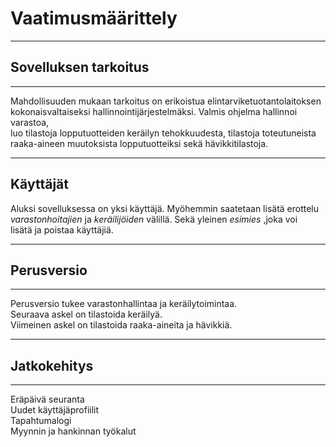 # Vaatimusmäärittely
----

## Sovelluksen tarkoitus
----
<p>
Mahdollisuuden mukaan tarkoitus on erikoistua elintarviketuotantolaitoksen </br>
kokonaisvaltaiseksi hallinnointijärjestelmäksi. Valmis ohjelma hallinnoi varastoa, </br>
luo tilastoja lopputuotteiden keräilyn tehokkuudesta, tilastoja toteutuneista </br>
raaka-aineen muutoksista lopputuotteiksi sekä hävikkitilastoja. 
</p>

---
## Käyttäjät
Aluksi sovelluksessa on yksi käyttäjä. Myöhemmin saatetaan lisätä erottelu </br>
_varastonhoitajien_ ja _keräilijöiden_ välillä. Sekä yleinen _esimies_ ,joka voi </br>
lisätä ja poistaa käyttäjiä.

----
## Perusversio
----
<p>
Perusversio tukee varastonhallintaa ja keräilytoimintaa. </br>
Seuraava askel on tilastoida keräilyä. </br>
Viimeinen askel on tilastoida raaka-aineita ja hävikkiä.
</p>

----
## Jatkokehitys
----
Eräpäivä seuranta </br>
Uudet käyttäjäprofiilit </br>
Tapahtumalogi </br>
Myynnin ja hankinnan työkalut
